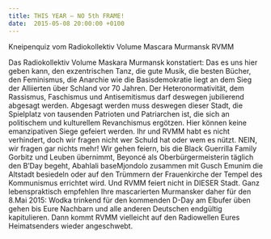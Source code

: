 ```yaml
---
title: THIS YEAR – NO 5th FRAME!
date:  2015-05-08 20:00:00 +0100
---
```


Kneipenquiz vom Radiokollektiv Volume Mascara Murmansk RVMM



Das Radiokollektiv Volume Maskara Murmansk konstatiert: Das es uns
hier geben kann, den exzentrischen Tanz, die gute Musik, die besten
Bücher, den Feminismus, die Anarchie wie die Basisdemokratie liegt
an dem Sieg der Alliierten über Schland vor 70 Jahren. Der
Heteronormativität, dem Rassismus, Faschismus und Antisemitismus darf
deswegen jubilierend abgesagt werden. Abgesagt werden muss deswegen
dieser Stadt, die Spielplatz von tausenden Patrioten und Patriarchen ist,
die sich an politischem und kulturellem Revanchismus ergötzen. Hier
können keine emanzipativen Siege gefeiert werden. Ihr und RVMM habt es
nicht verhindert, doch wir fragen nicht wer Schuld hat oder wem es nützt.
NEIN, wir fragen gar nichts mehr! Wir gehen feiern, bis die Black
Guerrilla Family Gorbitz und Leuben übernimmt, Beyoncé als
Oberbürgermeisterin täglich den B’Day begeht, Abahlali baseMjondolo
zusammen mit Gusch Emunim die Altstadt besiedeln oder auf den Trümmern
der Frauenkirche der Tempel des Kommunismus errichtet wird. Und RVMM
feiert nicht in DIESER Stadt. Ganz lebenspraktisch empfehlen Ihre
mascarierten Murmansker daher für den 8.Mai 2015: Wodka trinkend für den
kommenden D-Day am Elbufer üben gehen bis Eure Nachbarn und alle anderen
Deutschen endgültig kapitulieren. Dann kommt RVMM vielleicht auf den
Radiowellen Eures Heimatsenders wieder angeschwebt.


